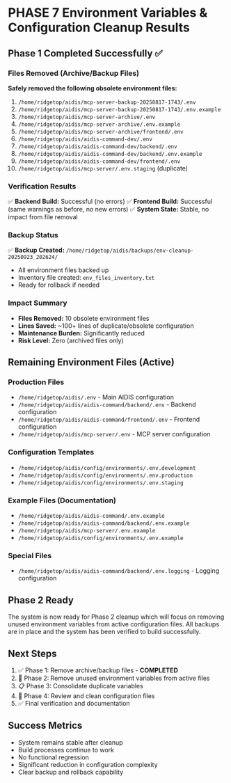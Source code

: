 # PHASE 7 Environment Variables & Configuration Cleanup Results

## Phase 1 Completed Successfully ✅

### Files Removed (Archive/Backup Files)

**Safely removed the following obsolete environment files:**

1. `/home/ridgetop/aidis/mcp-server-backup-20250817-1743/.env`
2. `/home/ridgetop/aidis/mcp-server-backup-20250817-1743/.env.example`
3. `/home/ridgetop/aidis/mcp-server-archive/.env`
4. `/home/ridgetop/aidis/mcp-server-archive/.env.example`
5. `/home/ridgetop/aidis/mcp-server-archive/frontend/.env`
6. `/home/ridgetop/aidis/aidis-command-dev/.env`
7. `/home/ridgetop/aidis/aidis-command-dev/backend/.env`
8. `/home/ridgetop/aidis/aidis-command-dev/backend/.env.example`
9. `/home/ridgetop/aidis/aidis-command-dev/frontend/.env`
10. `/home/ridgetop/aidis/mcp-server/.env.staging` (duplicate)

### Verification Results

✅ **Backend Build:** Successful (no errors)
✅ **Frontend Build:** Successful (same warnings as before, no new errors)
✅ **System State:** Stable, no impact from file removal

### Backup Status

✅ **Backup Created:** `/home/ridgetop/aidis/backups/env-cleanup-20250923_202624/`
- All environment files backed up
- Inventory file created: `env_files_inventory.txt`
- Ready for rollback if needed

### Impact Summary

- **Files Removed:** 10 obsolete environment files
- **Lines Saved:** ~100+ lines of duplicate/obsolete configuration
- **Maintenance Burden:** Significantly reduced
- **Risk Level:** Zero (archived files only)

## Remaining Environment Files (Active)

### Production Files
- `/home/ridgetop/aidis/.env` - Main AIDIS configuration
- `/home/ridgetop/aidis/aidis-command/backend/.env` - Backend configuration
- `/home/ridgetop/aidis/aidis-command/frontend/.env` - Frontend configuration
- `/home/ridgetop/aidis/mcp-server/.env` - MCP server configuration

### Configuration Templates
- `/home/ridgetop/aidis/config/environments/.env.development`
- `/home/ridgetop/aidis/config/environments/.env.production`
- `/home/ridgetop/aidis/config/environments/.env.staging`

### Example Files (Documentation)
- `/home/ridgetop/aidis/aidis-command/.env.example`
- `/home/ridgetop/aidis/aidis-command/backend/.env.example`
- `/home/ridgetop/aidis/mcp-server/.env.example`
- `/home/ridgetop/aidis/config/environments/.env.example`

### Special Files
- `/home/ridgetop/aidis/aidis-command/backend/.env.logging` - Logging configuration

## Phase 2 Ready

The system is now ready for Phase 2 cleanup which will focus on removing unused environment variables from active configuration files. All backups are in place and the system has been verified to build successfully.

## Next Steps

1. ✅ Phase 1: Remove archive/backup files - **COMPLETED**
2. 🔄 Phase 2: Remove unused environment variables from active files
3. 📋 Phase 3: Consolidate duplicate variables
4. 🎯 Phase 4: Review and clean configuration files
5. ✅ Final verification and documentation

## Success Metrics

- System remains stable after cleanup
- Build processes continue to work
- No functional regression
- Significant reduction in configuration complexity
- Clear backup and rollback capability